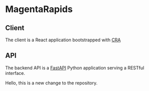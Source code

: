 # MagentaRapids

## Client
The client is a React application bootstrapped with [CRA](https://github.com/facebook/create-react-app)

## API
The backend API is a [FastAPI](https://github.com/tiangolo/fastapi) Python application serving a RESTful interface.



Hello, this is a new change to the repository.

